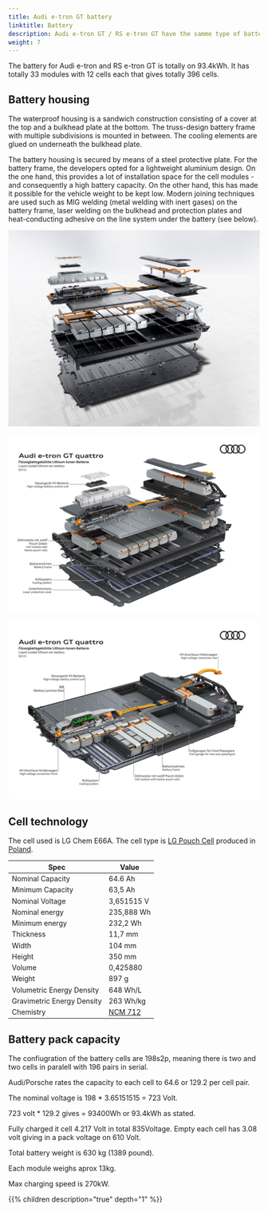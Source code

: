 ```yaml
---
title: Audi e-tron GT battery
linktitle: Battery
description: Audi e-tron GT / RS e-tron GT have the samme type of battery
weight: 7
---
```


The battery for Audi e-tron and RS e-tron GT is totally on 93.4kWh. It has totally 33 modules with 12 cells each that gives totally 396 cells.

## Battery housing

The waterproof housing is a sandwich construction consisting of a cover at the top and a bulkhead plate at the bottom. The truss-design battery frame with multiple subdivisions is mounted in between. The cooling elements are glued on underneath the bulkhead plate.

The battery housing is secured by means of a steel protective plate. For the battery frame, the developers opted for a lightweight aluminium design. On the one hand, this provides a lot of installation space for the cell modules - and consequently a high battery capacity. On the other hand, this has made it possible for the vehicle weight to be kept low. Modern joining techniques are used such as MIG welding (metal welding with inert gases) on the battery frame, laser welding on the bulkhead and protection plates and heat-conducting adhesive on the line system under the battery (see below).

![bilde](battery3.jpg "Audi e-tron GT battery pack")


![bilde](battery1.jpg "Audi e-tron GT battery pack")

![bilde](battery2.jpg "Audi e-tron GT battery pack")

## Cell technology

The cell used is LG Chem E66A. The cell type is [LG Pouch Cell](https://www.youtube.com/watch?v=Q2Lczd7MjGc) produced in [Poland](https://www.google.no/maps/search/lg+chem+poland/@51.0183429,16.8906359,995m/data=!3m1!1e3).

|Spec | Value |
|-----|------|
| Nominal Capacity |64.6 Ah |
| Minimum Capacity | 63,5 Ah |
| Nominal Voltage | 3,651515 V |
| Nominal energy | 235,888 Wh |
| Minimum energy| 232,2 Wh |
| Thickness|  11,7 mm |
| Width | 104 mm |
| Height | 350 mm |
| Volume | 0,425880 |
| Weight | 897 g |
| Volumetric Energy Density | 648 Wh/L |
| Gravimetric Energy Density | 263 Wh/kg |
| Chemistry | [NCM 712](https://en.wikipedia.org/wiki/Lithium-ion_battery) |

## Battery pack capacity

The confiugration of the battery cells are 198s2p, meaning there is two and two cells in paralell with 196 pairs in serial.

Audi/Porsche rates the capacity to each cell to 64.6 or 129.2 per cell pair.

The nominal voltage is 198 * 3.65151515 = 723 Volt.

723 volt * 129.2 gives = 93400Wh or 93.4kWh as stated.

Fully charged it cell 4.217 Volt in total 835Voltage. Empty each cell has 3.08 volt giving in a pack voltage on 610 Volt.

Total battery weight is 630 kg (1389 pound).

Each module weighs aprox 13kg.

Max charging speed is 270kW.

{{% children description="true" depth="1" %}}

